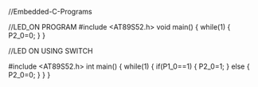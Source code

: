 //Embedded-C-Programs


//LED_ON PROGRAM
#include <AT89S52.h>
void main()
{
 while(1)
 {
 P2_0=0;
 }
}


//LED ON USING SWITCH

#include <AT89S52.h>
int main()
{
 while(1)
 {
  if(P1_0==1)
  {
   P2_0=1;
  }
  else
  {
   P2_0=0;
  }
 }
}

